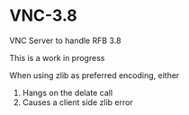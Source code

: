 # VNC-3.8
VNC Server to handle RFB 3.8

This is a work in progress

When using zlib as preferred encoding, either 
1) Hangs on the delate call
2) Causes a client side zlib error


